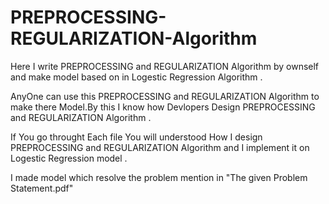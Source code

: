 # PREPROCESSING-REGULARIZATION-Algorithm
Here I write PREPROCESSING and REGULARIZATION Algorithm by ownself and make model based on in Logestic Regression Algorithm . 

AnyOne can use this PREPROCESSING and REGULARIZATION Algorithm  to make there Model.By this I know how Devlopers Design PREPROCESSING and REGULARIZATION Algorithm .

If You go throught Each file You will understood How I design PREPROCESSING and REGULARIZATION Algorithm  and I implement it on Logestic Regression model .

I made model which resolve the problem mention in "The given Problem Statement.pdf"
